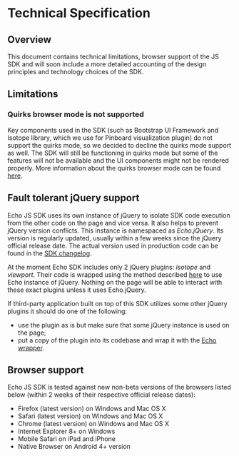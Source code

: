 # Technical Specification

## Overview

This document contains technical limitations, browser support of the JS SDK and will soon include a more detailed accounting of the design principles and technology choices of the SDK.

## Limitations

### Quirks browser mode is not supported

Key components used in the SDK (such as Bootstrap UI Framework and Isotope library, which we use for Pinboard visualization plugin) do not support the quirks mode, so we decided to decline the quirks mode support as well. The SDK will still be functioning in quirks mode but some of the features will not be available and the UI components might not be rendered properly. More information about the quirks browser mode can be found [here](http://en.wikipedia.org/wiki/Quirks_mode).

## Fault tolerant jQuery support

Echo JS SDK uses its own instance of jQuery to isolate SDK code execution from the other code on the page and vice versa. It also helps to prevent jQuery version conflicts. This instance is namespaced as *Echo.jQuery*. Its version is regularly updated, usually within a few weeks since the jQuery official release date. The actual version used in production code can be found in the [SDK changelog](https://github.com/EchoAppsTeam/js-sdk/blob/master/Changelog.md).

At the moment Echo SDK includes only 2 jQuery plugins: *isotope* and *viewport*. Their code is wrapped using the method described [here](#!/guide/terminology-section-creating-a-javascript-closure-for-the-components-and-jquery-plugins) to use Echo instance of jQuery. Nothing on the page will be able to interact with these exact plugins unless it uses Echo.jQuery.

If third-party application built on top of this SDK utilizes some other jQuery plugins it should do one of the following:

  + use the plugin as is but make sure that some jQuery instance is used on the page;
  + put a copy of the plugin into its codebase and wrap it with the [Echo wrapper](#!/guide/terminology-section-creating-a-javascript-closure-for-the-components-and-jquery-plugins).


## Browser support

Echo JS SDK is tested against new non-beta versions of the browsers listed below (within 2 weeks of their respective official release dates):

+ Firefox (latest version) on Windows and Mac OS X
+ Safari (latest version) on Windows and Mac OS X
+ Chrome (latest version) on Windows and Mac OS X
+ Internet Explorer 8+ on Windows
+ Mobile Safari on iPad and iPhone
+ Native Browser on Android 4+ version
